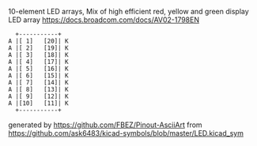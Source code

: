 10-element LED arrays, Mix of high efficient red, yellow and green
display LED array
https://docs.broadcom.com/docs/AV02-1798EN


	  +-----------+
	A |[ 1]   [20]| K
	A |[ 2]   [19]| K
	A |[ 3]   [18]| K
	A |[ 4]   [17]| K
	A |[ 5]   [16]| K
	A |[ 6]   [15]| K
	A |[ 7]   [14]| K
	A |[ 8]   [13]| K
	A |[ 9]   [12]| K
	A |[10]   [11]| K
	  +-----------+


generated by https://github.com/FBEZ/Pinout-AsciiArt from https://github.com/ask6483/kicad-symbols/blob/master/LED.kicad_sym